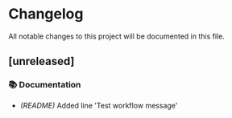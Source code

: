# Changelog

All notable changes to this project will be documented in this file.

## [unreleased]

### 📚 Documentation

- *(README)* Added line 'Test workflow message'

<!-- generated by git-cliff -->
